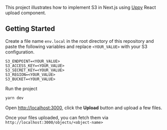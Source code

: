 This project illustrates how to implement S3 in Next.js using [Uppy](https://uppy.io/) React upload component.

## Getting Started

Create a file name `env.local` in the root directory of this repository and paste the following variables and replace `<YOUR_VALUE>` with your S3 configuration.

```
S3_ENDPOINT=<YOUR_VALUE>
S3_ACCESS_KEY=<YOUR_VALUE>
S3_SECRET_KEY=<YOUR_VALUE>
S3_REGION=<YOUR_VALUE>
S3_BUCKET=<YOUR_VALUE>
```

Run the project

```bash
yarn dev
```

Open [http://localhost:3000](http://localhost:3000), click the **Upload** button and upload a few files.

Once your files uploaded, you can fetch them via `http://localhost:3000/objects/<object-name>`
